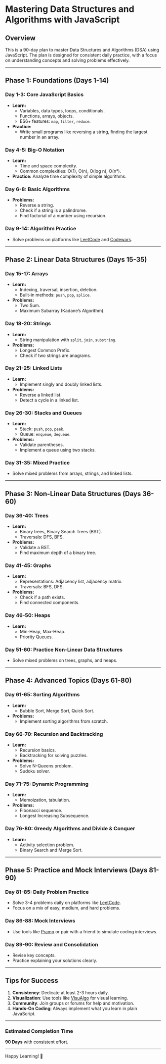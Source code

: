 # Mastering Data Structures and Algorithms with JavaScript

## Overview
This is a 90-day plan to master Data Structures and Algorithms (DSA) using JavaScript. The plan is designed for consistent daily practice, with a focus on understanding concepts and solving problems effectively.

---

## Phase 1: Foundations (Days 1-14)

### Day 1-3: Core JavaScript Basics
- **Learn:**
  - Variables, data types, loops, conditionals.
  - Functions, arrays, objects.
  - ES6+ features: `map`, `filter`, `reduce`.
- **Practice:**
  - Write small programs like reversing a string, finding the largest number in an array.

### Day 4-5: Big-O Notation
- **Learn:**
  - Time and space complexity.
  - Common complexities: O(1), O(n), O(log n), O(n²).
- **Practice:** Analyze time complexity of simple algorithms.

### Day 6-8: Basic Algorithms
- **Problems:**
  - Reverse a string.
  - Check if a string is a palindrome.
  - Find factorial of a number using recursion.

### Day 9-14: Algorithm Practice
- Solve problems on platforms like [LeetCode](https://leetcode.com) and [Codewars](https://www.codewars.com).

---

## Phase 2: Linear Data Structures (Days 15-35)

### Day 15-17: Arrays
- **Learn:**
  - Indexing, traversal, insertion, deletion.
  - Built-in methods: `push`, `pop`, `splice`.
- **Problems:**
  - Two Sum.
  - Maximum Subarray (Kadane’s Algorithm).

### Day 18-20: Strings
- **Learn:**
  - String manipulation with `split`, `join`, `substring`.
- **Problems:**
  - Longest Common Prefix.
  - Check if two strings are anagrams.

### Day 21-25: Linked Lists
- **Learn:**
  - Implement singly and doubly linked lists.
- **Problems:**
  - Reverse a linked list.
  - Detect a cycle in a linked list.

### Day 26-30: Stacks and Queues
- **Learn:**
  - Stack: `push`, `pop`, `peek`.
  - Queue: `enqueue`, `dequeue`.
- **Problems:**
  - Validate parentheses.
  - Implement a queue using two stacks.

### Day 31-35: Mixed Practice
- Solve mixed problems from arrays, strings, and linked lists.

---

## Phase 3: Non-Linear Data Structures (Days 36-60)

### Day 36-40: Trees
- **Learn:**
  - Binary trees, Binary Search Trees (BST).
  - Traversals: DFS, BFS.
- **Problems:**
  - Validate a BST.
  - Find maximum depth of a binary tree.

### Day 41-45: Graphs
- **Learn:**
  - Representations: Adjacency list, adjacency matrix.
  - Traversals: BFS, DFS.
- **Problems:**
  - Check if a path exists.
  - Find connected components.

### Day 46-50: Heaps
- **Learn:**
  - Min-Heap, Max-Heap.
  - Priority Queues.

### Day 51-60: Practice Non-Linear Data Structures
- Solve mixed problems on trees, graphs, and heaps.

---

## Phase 4: Advanced Topics (Days 61-80)

### Day 61-65: Sorting Algorithms
- **Learn:**
  - Bubble Sort, Merge Sort, Quick Sort.
- **Problems:**
  - Implement sorting algorithms from scratch.

### Day 66-70: Recursion and Backtracking
- **Learn:**
  - Recursion basics.
  - Backtracking for solving puzzles.
- **Problems:**
  - Solve N-Queens problem.
  - Sudoku solver.

### Day 71-75: Dynamic Programming
- **Learn:**
  - Memoization, tabulation.
- **Problems:**
  - Fibonacci sequence.
  - Longest Increasing Subsequence.

### Day 76-80: Greedy Algorithms and Divide & Conquer
- **Learn:**
  - Activity selection problem.
  - Binary Search and Merge Sort.

---

## Phase 5: Practice and Mock Interviews (Days 81-90)

### Day 81-85: Daily Problem Practice
- Solve 3-4 problems daily on platforms like [LeetCode](https://leetcode.com).
- Focus on a mix of easy, medium, and hard problems.

### Day 86-88: Mock Interviews
- Use tools like [Pramp](https://www.pramp.com) or pair with a friend to simulate coding interviews.

### Day 89-90: Review and Consolidation
- Revise key concepts.
- Practice explaining your solutions clearly.

---

## Tips for Success
1. **Consistency**: Dedicate at least 2-3 hours daily.
2. **Visualization**: Use tools like [VisuAlgo](https://visualgo.net) for visual learning.
3. **Community**: Join groups or forums for help and motivation.
4. **Hands-On Coding**: Always implement what you learn in plain JavaScript.

---

### Estimated Completion Time
**90 Days** with consistent effort.

---

Happy Learning! 🚀
